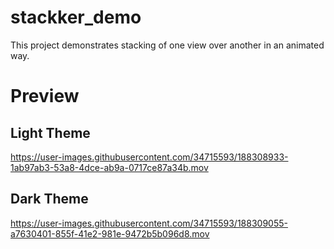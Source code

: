 # stackker_demo

This project demonstrates stacking of one view over another in an animated way.




# Preview
## Light Theme
https://user-images.githubusercontent.com/34715593/188308933-1ab97ab3-53a8-4dce-ab9a-0717ce87a34b.mov

## Dark Theme

https://user-images.githubusercontent.com/34715593/188309055-a7630401-855f-41e2-981e-9472b5b096d8.mov

